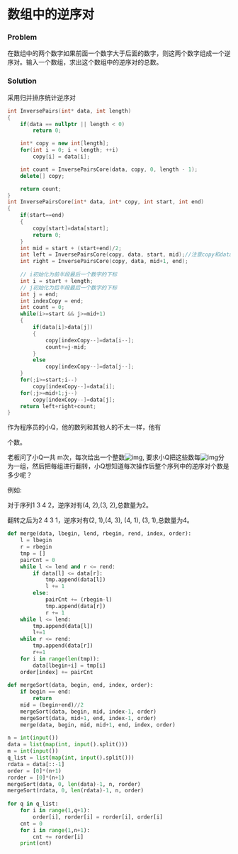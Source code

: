 # 数组中的逆序对

### Problem

在数组中的两个数字如果前面一个数字大于后面的数字，则这两个数字组成一个逆序对。输入一个数组，求出这个数组中的逆序对的总数。

### Solution

采用归并排序统计逆序对

```c++
int InversePairs(int* data, int length)
{
    if(data == nullptr || length < 0)
        return 0;

    int* copy = new int[length];
    for(int i = 0; i < length; ++i)
        copy[i] = data[i];

    int count = InversePairsCore(data, copy, 0, length - 1);
    delete[] copy;

    return count;
}
int InversePairsCore(int* data, int* copy, int start, int end)
{
    if(start==end)
    {
        copy[start]=data[start];
        return 0;
    }
    int mid = start + (start+end)/2;
    int left = InversePairsCore(copy, data, start, mid);//注意copy和data的位置是相反的，相当于每轮递归将data中的数据暂存入临时数组
    int right = InversePairsCore(copy, data, mid+1, end);
    
    // i初始化为前半段最后一个数字的下标
    int i = start + length;
    // j初始化为后半段最后一个数字的下标
    int j = end;
    int indexCopy = end;
    int count = 0;
	while(i>=start && j>=mid+1)
    {
        if(data[i]>data[j])
        {
            copy[indexCopy--]=data[i--];
            count+=j-mid;
        }
        else
            copy[indexCopy--]=data[j--];
    }
    for(;i>=start;i--)
        copy[indexCopy--]=data[i];
    for(;j>=mid+1;j--)
        copy[indexCopy--]=data[j];
    return left+right+count;
}

```



作为程序员的小Q，他的数列和其他人的不太一样，他有



个数。

老板问了小Q一共 m次，每次给出一个整数![img](https://www.nowcoder.com/equation?tex=q_i%20(1%20%3C%3D%20i%20%3C%3D%20m)), 要求小Q把这些数每![img](https://www.nowcoder.com/equation?tex=2%5E%7Bq_i%7D)分为一组，然后把每组进行翻转，小Q想知道每次操作后整个序列中的逆序对个数是多少呢？



例如:

对于序列1 3 4 2，逆序对有(4, 2),(3, 2),总数量为2。

翻转之后为2 4 3 1，逆序对有(2, 1),(4, 3), (4, 1), (3, 1),总数量为4。

```python
def merge(data, lbegin, lend, rbegin, rend, index, order):
    l = lbegin
    r = rbegin
    tmp = []
    pairCnt = 0
    while l <= lend and r <= rend:
        if data[l] <= data[r]:
            tmp.append(data[l])
            l += 1
        else:
            pairCnt += (rbegin-l)
            tmp.append(data[r])
            r += 1
    while l <= lend:
        tmp.append(data[l])
        l+=1
    while r <= rend:
        tmp.append(data[r])
        r+=1
    for i in range(len(tmp)):
        data[lbegin+i] = tmp[i]
    order[index] += pairCnt
 
def mergeSort(data, begin, end, index, order):
    if begin == end:
        return
    mid = (begin+end)//2
    mergeSort(data, begin, mid, index-1, order)
    mergeSort(data, mid+1, end, index-1, order)
    merge(data, begin, mid, mid+1, end, index, order)
 
n = int(input())
data = list(map(int, input().split()))
m = int(input())
q_list = list(map(int, input().split()))
rdata = data[::-1]
order = [0]*(n+1)
rorder = [0]*(n+1)
mergeSort(data, 0, len(data)-1, n, rorder)
mergeSort(rdata, 0, len(rdata)-1, n, order)
 
for q in q_list:
    for i in range(1,q+1):
        order[i], rorder[i] = rorder[i], order[i]
    cnt = 0
    for i in range(1,n+1):
        cnt += rorder[i]
    print(cnt)

```



